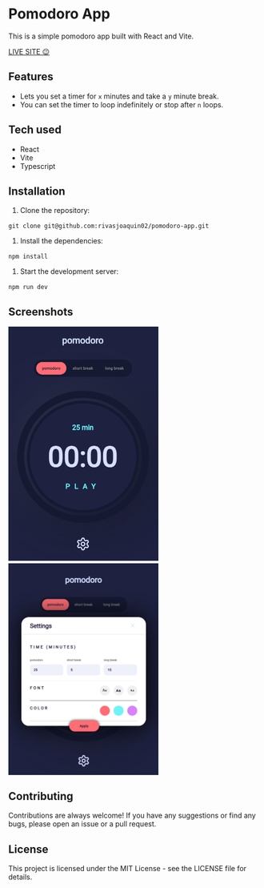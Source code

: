 # Pomodoro App

This is a simple pomodoro app built with React and Vite.

[LIVE SITE 😉]("https://pomodoro-app-omega-umber.vercel.app/")

## Features

-   Lets you set a timer for `x` minutes and take a `y` minute break.
-   You can set the timer to loop indefinitely or stop after `n` loops.

## Tech used

-   React
-   Vite
-   Typescript

## Installation

1. Clone the repository:

```shell
git clone git@github.com:rivasjoaquin02/pomodoro-app.git
```

1. Install the dependencies:

```shell
npm install
```

1. Start the development server:

```shell
npm run dev
```

## Screenshots

<section style="display: flex; gap: 5px; flex-wrap: wrap" >
  <img src="screenshots/image.png" width="300" />
  <img src="screenshots/image-1.png" width="300" />
</section>

## Contributing

Contributions are always welcome! If you have any suggestions or find any bugs, please open an issue or a pull request.

## License

This project is licensed under the MIT License - see the LICENSE file for details.
